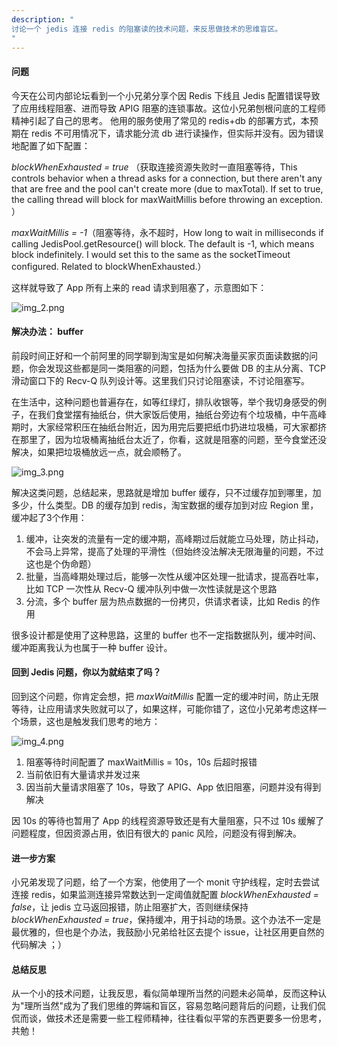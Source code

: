 ```yaml
---
description: "
讨论一个 jedis 连接 redis 的阻塞读的技术问题，来反思做技术的思维盲区。
"
---
```


#### 问题
今天在公司内部论坛看到一个小兄弟分享个因 Redis 下线且 Jedis 配置错误导致了应用线程阻塞、进而导致 APIG 阻塞的连锁事故。这位小兄弟刨根问底的工程师精神引起了自己的思考。 他用的服务使用了常见的 redis+db 的部署方式，本预期在 redis 不可用情况下，请求能分流 db 进行读操作，但实际并没有。因为错误地配置了如下配置：

*blockWhenExhausted = true* （获取连接资源失败时一直阻塞等待，This controls behavior when a thread asks for a connection, but there aren't any that are free and the pool can't create more (due to maxTotal). If set to true, the calling thread will block for maxWaitMillis before throwing an exception. ）

*maxWaitMillis = -1*（阻塞等待，永不超时，How long to wait in milliseconds if calling JedisPool.getResource() will block. The default is -1, which means block indefinitely. I would set this to the same as the socketTimeout configured. Related to blockWhenExhausted.）

这样就导致了 App 所有上来的 read 请求到阻塞了，示意图如下：

![img_2.png](http://yangjunsss.github.io/images/img_2.png)

#### 解决办法： buffer
前段时间正好和一个前阿里的同学聊到淘宝是如何解决海量买家页面读数据的问题，你会发现这些都是同一类阻塞的问题，包括为什么要做 DB 的主从分离、TCP 滑动窗口下的 Recv-Q 队列设计等。这里我们只讨论阻塞读，不讨论阻塞写。

在生活中，这种问题也普遍存在，如等红绿灯，排队收银等，举个我切身感受的例子，在我们食堂摆有抽纸台，供大家饭后使用，抽纸台旁边有个垃圾桶，中午高峰期时，大家经常积压在抽纸台附近，因为用完后要把纸巾扔进垃圾桶，可大家都挤在那里了，因为垃圾桶离抽纸台太近了，你看，这就是阻塞的问题，至今食堂还没解决，如果把垃圾桶放远一点，就会顺畅了。 

![img_3.png](http://yangjunsss.github.io/images/img_3.png)

解决这类问题，总结起来，思路就是增加 buffer 缓存，只不过缓存加到哪里，加多少，什么类型。DB 的缓存加到 redis，淘宝数据的缓存加到对应 Region 里，缓冲起了3个作用：

1. 缓冲，让突发的流量有一定的缓冲期，高峰期过后就能立马处理，防止抖动，不会马上异常，提高了处理的平滑性（但始终没法解决无限海量的问题，不过这也是个伪命题）
2. 批量，当高峰期处理过后，能够一次性从缓冲区处理一批请求，提高吞吐率，比如 TCP 一次性从 Recv-Q 缓冲队列中做一次性读就是这个思路
3. 分流，多个 buffer 层为热点数据的一份拷贝，供请求者读，比如 Redis 的作用

很多设计都是使用了这种思路，这里的 buffer 也不一定指数据队列，缓冲时间、缓冲距离我认为也属于一种 buffer 设计。

#### 回到 Jedis 问题，你以为就结束了吗？
回到这个问题，你肯定会想，把 *maxWaitMillis* 配置一定的缓冲时间，防止无限等待，让应用请求失败就可以了，如果这样，可能你错了，这位小兄弟考虑这样一个场景，这也是触发我们思考的地方：

![img_4.png](http://yangjunsss.github.io/images/img_4.png)
1. 阻塞等待时间配置了 maxWaitMillis = 10s，10s 后超时报错
2. 当前依旧有大量请求并发过来
3. 因当前大量请求阻塞了 10s，导致了 APIG、App 依旧阻塞，问题并没有得到解决

因 10s 的等待也暂用了 App 的线程资源导致还是有大量阻塞，只不过 10s 缓解了问题程度，但因资源占用，依旧有很大的 panic 风险，问题没有得到解决。

#### 进一步方案
小兄弟发现了问题，给了一个方案，他使用了一个 monit 守护线程，定时去尝试连接 redis，如果监测连接异常数达到一定阈值就配置 *blockWhenExhausted = false*，让 jedis 立马返回报错，防止阻塞扩大，否则继续保持 *blockWhenExhausted = true*，保持缓冲，用于抖动的场景。这个办法不一定是最优雅的，但也是个办法，我鼓励小兄弟给社区去提个 issue，让社区用更自然的代码解决 ；）

#### 总结反思
从一个小的技术问题，让我反思，看似简单理所当然的问题未必简单，反而这种认为"理所当然"成为了我们思维的弊端和盲区，容易忽略问题背后的问题，让我们侃侃而谈，做技术还是需要一些工程师精神，往往看似平常的东西更要多一份思考，共勉！


